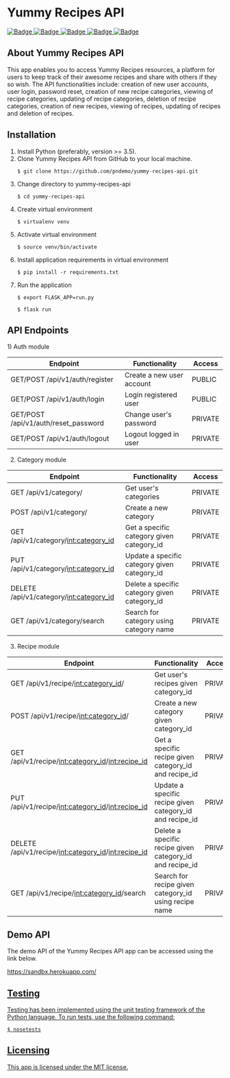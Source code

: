 <h1>Yummy Recipes API</h1>
<a href="https://www.codacy.com/app/pndemo/yummy-recipes?utm_source=github.com&amp;utm_medium=referral&amp;utm_content=pndemo/yummy-recipes&amp;utm_campaign=Badge_Grade">
<img class="notice-badge" src="https://api.codacy.com/project/badge/Grade/1512eaed87c44b8794ca3aae2154c76b" alt="Badge"/>
</a>
<a href="https://travis-ci.org/pndemo/yummy-recipes-api">
<img class="notice-badge" src="https://travis-ci.org/pndemo/yummy-recipes-api.svg?branch=develop" alt="Badge"/>
</a>
<a href="https://coveralls.io/github/pndemo/yummy-recipes-api">
<img class="notice-badge" src="https://coveralls.io/repos/github/pndemo/yummy-recipes-api/badge.svg?branch=develop" alt="Badge"/>
</a>
<a href="https://www.python.org/dev/peps/pep-0008/">
<img class="notice-badge" src="https://img.shields.io/badge/code%20style-pep8-orange.svg" alt="Badge"/>
</a>
<a href="https://github.com/pndemo/yummy-recipes/blob/develop/Licence.md">
<img class="notice-badge" src="https://img.shields.io/badge/License-MIT-yellow.svg" alt="Badge"/>
</a>
<br/>
<h2>About Yummy Recipes API</h2>
This app enables you to access Yummy Recipes resources, a platform for users to keep track of their awesome recipes and share with others if they so wish. The API functionalities include: creation of new user accounts, user login, password reset, creation of new recipe categories, viewing of recipe categories, updating of recipe categories, deletion of recipe categories, creation of new recipes, viewing of recipes, updating of recipes and deletion of recipes.
<br/>
<h2>Installation</h2>
<ol>
  <li>Install Python (preferably, version >= 3.5).</li>
  <li>Clone Yummy Recipes API from GitHub to your local machine.</li>
  <p><code>$ git clone https://github.com/pndemo/yummy-recipes-api.git</code></p>
  <li>Change directory to yummy-recipes-api</li>
  <p><code>$ cd yummy-recipes-api</code></p>
  <li>Create virtual environment</li>
  <p><code>$ virtualenv venv</code></p>
  <li>Activate virtual environment</li>
  <p><code>$ source venv/bin/activate</code></p>
  <li>Install application requirements in virtual environment</li>
  <p><code>$ pip install -r requirements.txt</code></p>
  <li>Run the application</li>
  <p><code>$ export FLASK_APP=run.py</code></p>
  <p><code>$ flask run</code></p>
</ol>
<h2>API Endpoints</h2>
1) Auth module

Endpoint | Functionality| Access
------------ | ------------- | ------------- 
GET/POST /api/v1/auth/register | Create a new user account | PUBLIC
GET/POST /api/v1/auth/login | Login registered user | PUBLIC
GET/POST /api/v1/auth/reset_password | Change user's password | PRIVATE
GET/POST /api/v1/auth/logout | Logout logged in user | PRIVATE

2) Category module

Endpoint | Functionality| Access
------------ | ------------- | ------------- 
GET /api/v1/category/ | Get user's categories | PRIVATE
POST /api/v1/category/ | Create a new category | PRIVATE
GET /api/v1/category/<int:category_id> | Get a specific category given category_id | PRIVATE
PUT /api/v1/category/<int:category_id> | Update a specific category given category_id | PRIVATE
DELETE /api/v1/category/<int:category_id> | Delete a specific category given category_id | PRIVATE
GET /api/v1/category/search | Search for category using category name | PRIVATE

3) Recipe module

Endpoint | Functionality| Access
------------ | ------------- | ------------- 
GET /api/v1/recipe/<int:category_id>/ | Get user's recipes given category_id | PRIVATE
POST /api/v1/recipe/<int:category_id>/ | Create a new category given category_id | PRIVATE
GET /api/v1/recipe/<int:category_id>/<int:recipe_id> | Get a specific recipe given category_id and recipe_id | PRIVATE
PUT /api/v1/recipe/<int:category_id>/<int:recipe_id> | Update a specific recipe given category_id and recipe_id | PRIVATE
DELETE /api/v1/recipe/<int:category_id>/<int:recipe_id> | Delete a specific recipe given category_id and recipe_id | PRIVATE
GET /api/v1/recipe/<int:category_id>/search | Search for recipe given category_id using recipe name | PRIVATE

<h2>Demo API</h2>
<p>The demo API of the Yummy Recipes API app can be accessed using the link below.</p>
<p><a href="https://sandbx.herokuapp.com/">https://sandbx.herokuapp.com/</p>
<h2>Testing</h2>
<p>Testing has been implemented using the unit testing framework of the Python language. To run tests, use the following command:</p>
<p><code>$ nosetests</code></p>
<h2>Licensing</h2>
<p>This app is licensed under the MIT license.</p>

